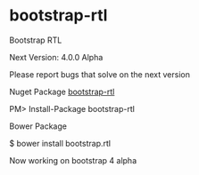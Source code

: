 bootstrap-rtl
=============

Bootstrap RTL

Next Version: 4.0.0 Alpha

Please report bugs that solve on the next version

Nuget Package [bootstrap-rtl](https://www.nuget.org/packages/bootstrap-rtl/4.0.0-alpha)

PM> Install-Package bootstrap-rtl

Bower Package

$ bower install bootstrap.rtl

Now working on bootstrap 4 alpha 
